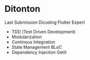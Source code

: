 # Ditonton

Last Submission Dicoding Flutter Expert

- TDD (Test Driven Development)
- Modularization
- Continous Integration
- State Management BLoC
- Dependency Injection GetIt 